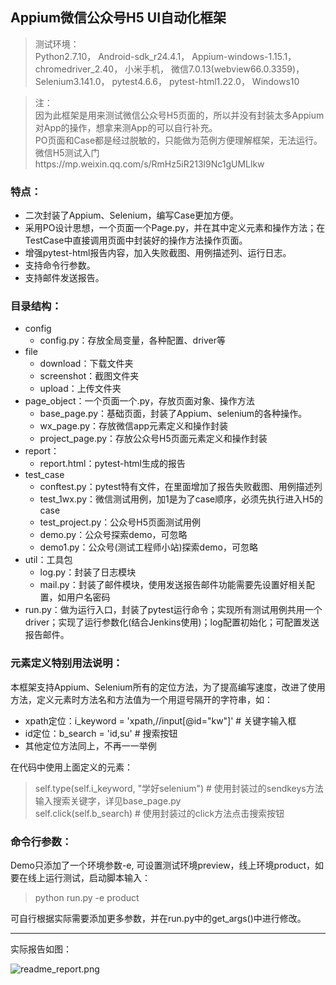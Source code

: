 ## Appium微信公众号H5 UI自动化框架

>测试环境：  
>Python2.7.10， Android-sdk_r24.4.1， Appium-windows-1.15.1， chromedriver_2.40，
>小米手机， 微信7.0.13(webview66.0.3359)， Selenium3.141.0， pytest4.6.6， pytest-html1.22.0， Windows10

>注：  
>因为此框架是用来测试微信公众号H5页面的，所以并没有封装太多Appium对App的操作，想拿来测App的可以自行补充。  
>PO页面和Case都是经过脱敏的，只能做为范例方便理解框架，无法运行。  
>微信H5测试入门https://mp.weixin.qq.com/s/RmHz5iR213l9Nc1gUMLlkw  

### 特点：
- 二次封装了Appium、Selenium，编写Case更加方便。  
- 采用PO设计思想，一个页面一个Page.py，并在其中定义元素和操作方法；在TestCase中直接调用页面中封装好的操作方法操作页面。  
- 增强pytest-html报告内容，加入失败截图、用例描述列、运行日志。
- 支持命令行参数。
- 支持邮件发送报告。

### 目录结构：  
- config  
  - config.py：存放全局变量，各种配置、driver等  
- file
  - download：下载文件夹
  - screenshot：截图文件夹  
  - upload：上传文件夹     
- page_object：一个页面一个.py，存放页面对象、操作方法 
  - base_page.py：基础页面，封装了Appium、selenium的各种操作。
  - wx_page.py：存放微信app元素定义和操作封装  
  - project_page.py：存放公众号H5页面元素定义和操作封装 
- report：
  - report.html：pytest-html生成的报告   
- test_case
  - conftest.py：pytest特有文件，在里面增加了报告失败截图、用例描述列
  - test_1wx.py：微信测试用例，加1是为了case顺序，必须先执行进入H5的case
  - test_project.py：公众号H5页面测试用例
  - demo.py：公众号探索demo，可忽略
  - demo1.py：公众号(测试工程师小站)探索demo，可忽略
- util：工具包  
  - log.py：封装了日志模块
  - mail.py：封装了邮件模块，使用发送报告邮件功能需要先设置好相关配置，如用户名密码
- run.py：做为运行入口，封装了pytest运行命令；实现所有测试用例共用一个driver；实现了运行参数化(结合Jenkins使用)；log配置初始化；可配置发送报告邮件。  

### 元素定义特别用法说明：
本框架支持Appium、Selenium所有的定位方法，为了提高编写速度，改进了使用方法，定义元素时方法名和方法值为一个用逗号隔开的字符串，如：
- xpath定位：i_keyword = 'xpath,//input[@id="kw"]'  # 关键字输入框
- id定位：b_search = 'id,su'  # 搜索按钮
- 其他定位方法同上，不再一一举例

在代码中使用上面定义的元素：
> self.type(self.i_keyword, "学好selenium") # 使用封装过的sendkeys方法输入搜索关键字，详见base_page.py  
> self.click(self.b_search) # 使用封装过的click方法点击搜索按钮

 ### 命令行参数：  
 Demo只添加了一个环境参数-e, 可设置测试环境preview，线上环境product，如要在线上运行测试，启动脚本输入：
 > python run.py -e product  
 
 可自行根据实际需要添加更多参数，并在run.py中的get_args()中进行修改。
 
----------------------------------------------------------------------------
实际报告如图：

![readme_report.png](https://github.com/songzhenhua/appium_auto/blob/master/README_report.png)
